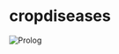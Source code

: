 # cropdiseases
![Prolog](https://github.com/TeresahMuchiri/cropdiseases/assets/148315581/d7e650bd-7c8b-4451-9880-0dc839055a21)
